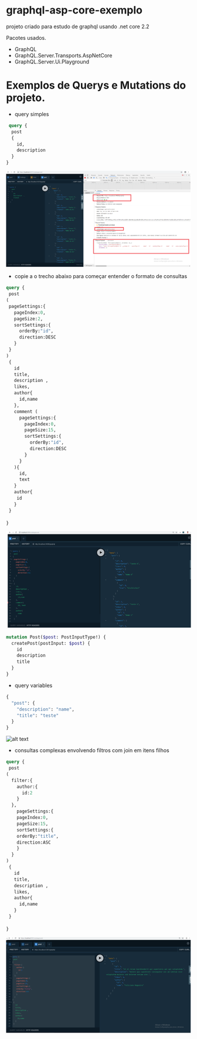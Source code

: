 # graphql-asp-core-exemplo
projeto criado para estudo de graphql usando  .net core 2.2

Pacotes usados.

 * GraphQL
 * GraphQL.Server.Transports.AspNetCore
 * GraphQL.Server.Ui.Playground




# Exemplos de Querys e Mutations do projeto.
 
 * query simples  

```graphql
 query {
  post
  {
    id,
    description   
  }
} 
```
 ![alt text](https://github.com/leandro0404/graphql-asp-core-exemplo/blob/master/images/graphql-request.png)

* copie a o trecho abaixo para começar entender  o formato de consultas
 ```graphql
query {
  post
(
  pageSettings:{
    pageIndex:0,
    pageSize:2,
    sortSettings:{
      orderBy:"id",
      direction:DESC 
    }
  }
)
  {
    id
    title,
    description ,
    likes,
    author{
      id,name
    },
    comment (
      pageSettings:{
        pageIndex:0,
        pageSize:15,
        sortSettings:{
          orderBy:"id",
          direction:DESC
        }
      }
    ){
      id,
      text
    }
    author{
     id
    }
  }
  
}
```
![alt text](https://github.com/leandro0404/graphql-asp-core-exemplo/blob/master/images/query_exemplo_passando_filtro.png)

```graphql
mutation Post($post: PostInputType!) {
  createPost(postInput: $post) {
    id
    description
    title
  }
}
```

* query variables
```graphql
{
  "post": {
    "description": "name",
    "title": "teste"
  }
}
````

![alt text](https://github.com/leandro0404/graphql-asp-core-exemplo/blob/master/images/mutation_exemplo_criando_post.png)


* consultas complexas envolvendo filtros com join em itens filhos
```graphql
query {
 post
(
  filter:{
    author:{
      id:2
    }
  },
    pageSettings:{
    pageIndex:0,
    pageSize:15,
    sortSettings:{
    orderBy:"title",
    direction:ASC
    }
  }
)
 {
   id
   title,
   description ,
   likes,
   author{
     id,name
   }
 }
 
}
```
![alt text](https://github.com/leandro0404/graphql-asp-core-exemplo/blob/master/images/query_exemplo_passando_filtro_com_join.png)



